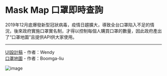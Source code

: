 **Mask Map 口罩即時查詢**
===========================
2019年12月底爆發新型冠狀病毒，疫情日趨擴大，導致全台口罩陷入不足的情況，後來政府實施口罩實名制，才得以控制每個人購買口罩的數量，因此政府產出了“口罩地圖”且提供API供大家使用。

****

[UI設計稿](https://challenge.thef2e.com/user/2259?schedule=4452#works-4452) - 作者：Wendy  
[口罩地圖](https://boomga-liu.github.io/Mask_Map/) - 作者：Boomga-liu 

![image]("Mask_Map")
